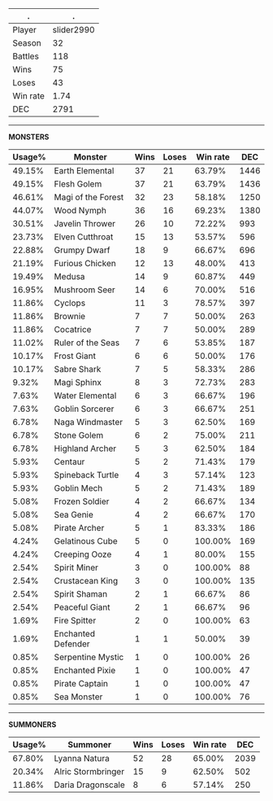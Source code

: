 .|.
|-|-
Player|slider2990
Season|32
Battles|118
Wins|75
Loses|43
Win rate|1.74
DEC|2791

---
**MONSTERS**

Usage%|Monster|Wins|Loses|Win rate|DEC|
-|-|-|-|-|-|
49.15%|Earth Elemental|37|21|63.79%|1446|
49.15%|Flesh Golem|37|21|63.79%|1436|
46.61%|Magi of the Forest|32|23|58.18%|1250|
44.07%|Wood Nymph|36|16|69.23%|1380|
30.51%|Javelin Thrower|26|10|72.22%|993|
23.73%|Elven Cutthroat|15|13|53.57%|596|
22.88%|Grumpy Dwarf|18|9|66.67%|696|
21.19%|Furious Chicken|12|13|48.00%|413|
19.49%|Medusa|14|9|60.87%|449|
16.95%|Mushroom Seer|14|6|70.00%|516|
11.86%|Cyclops|11|3|78.57%|397|
11.86%|Brownie|7|7|50.00%|263|
11.86%|Cocatrice|7|7|50.00%|289|
11.02%|Ruler of the Seas|7|6|53.85%|187|
10.17%|Frost Giant|6|6|50.00%|176|
10.17%|Sabre Shark|7|5|58.33%|286|
9.32%|Magi Sphinx|8|3|72.73%|283|
7.63%|Water Elemental|6|3|66.67%|196|
7.63%|Goblin Sorcerer|6|3|66.67%|251|
6.78%|Naga Windmaster|5|3|62.50%|169|
6.78%|Stone Golem|6|2|75.00%|211|
6.78%|Highland Archer|5|3|62.50%|184|
5.93%|Centaur|5|2|71.43%|179|
5.93%|Spineback Turtle|4|3|57.14%|123|
5.93%|Goblin Mech|5|2|71.43%|189|
5.08%|Frozen Soldier|4|2|66.67%|134|
5.08%|Sea Genie|4|2|66.67%|170|
5.08%|Pirate Archer|5|1|83.33%|186|
4.24%|Gelatinous Cube|5|0|100.00%|169|
4.24%|Creeping Ooze|4|1|80.00%|155|
2.54%|Spirit Miner|3|0|100.00%|88|
2.54%|Crustacean King|3|0|100.00%|135|
2.54%|Spirit Shaman|2|1|66.67%|86|
2.54%|Peaceful Giant|2|1|66.67%|96|
1.69%|Fire Spitter|2|0|100.00%|63|
1.69%|Enchanted Defender|1|1|50.00%|39|
0.85%|Serpentine Mystic|1|0|100.00%|26|
0.85%|Enchanted Pixie|1|0|100.00%|47|
0.85%|Pirate Captain|1|0|100.00%|47|
0.85%|Sea Monster|1|0|100.00%|76|

---
**SUMMONERS**

Usage%|Summoner|Wins|Loses|Win rate|DEC|
-|-|-|-|-|-|
67.80%|Lyanna Natura|52|28|65.00%|2039|
20.34%|Alric Stormbringer|15|9|62.50%|502|
11.86%|Daria Dragonscale|8|6|57.14%|250|
